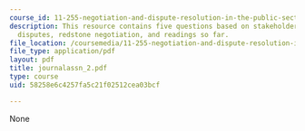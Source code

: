 ```yaml
---
course_id: 11-255-negotiation-and-dispute-resolution-in-the-public-sector-spring-2005
description: This resource contains five questions based on stakeholders in public
  disputes, redstone negotiation, and readings so far.
file_location: /coursemedia/11-255-negotiation-and-dispute-resolution-in-the-public-sector-spring-2005/58258e6c4257fa5c21f02512cea03bcf_journalassn_2.pdf
file_type: application/pdf
layout: pdf
title: journalassn_2.pdf
type: course
uid: 58258e6c4257fa5c21f02512cea03bcf

---
```

None